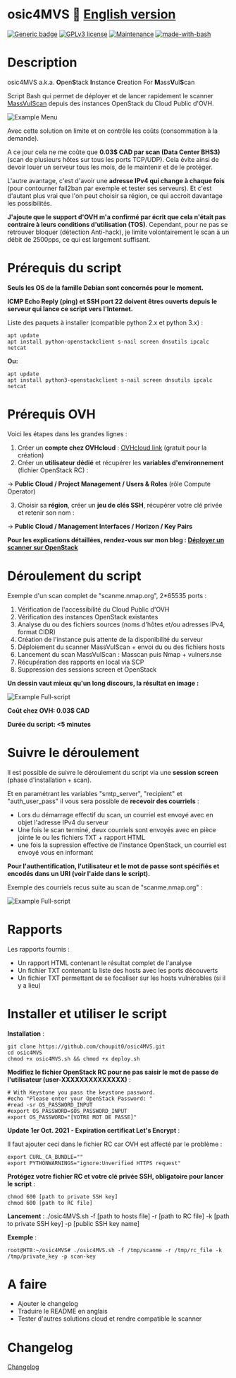 # osic4MVS :bat: [English version](https://github.com/choupit0/osic4MVS/blob/master/README-EN.md)
[![Generic badge](https://img.shields.io/badge/Version-1.0.2-<COLOR>.svg)](https://github.com/choupit0/osic4MVS/releases/tag/v1.0.2)
[![GPLv3 license](https://img.shields.io/badge/License-GPLv3-blue.svg)](https://github.com/choupit0/osic4MVS/blob/master/LICENSE)
[![Maintenance](https://img.shields.io/badge/Maintained%3F-yes-green.svg)](https://github.com/choupit0/osic4MVS/graphs/commit-activity)
[![made-with-bash](https://img.shields.io/badge/Made%20with-Bash-1f425f.svg)](https://www.gnu.org/software/bash/)
# Description
osic4MVS a.k.a. **O**pen**S**tack **I**nstance **C**reation For **M**ass**V**ul**S**can

Script Bash qui permet de déployer et de lancer rapidement le scanner [MassVulScan](https://github.com/choupit0/MassVulScan "MassVulScan: quickly identify your open ports and if they are vulnerable") depuis des instances OpenStack du Cloud Public d'OVH.

![Example Menu](screenshots/Menu_1-0.PNG)

Avec cette solution on limite et on contrôle les coûts (consommation à la demande).

A ce jour cela ne me coûte que **0.03$ CAD par scan (Data Center BHS3)** (scan de plusieurs hôtes sur tous les ports TCP/UDP). Cela évite ainsi de devoir louer un serveur tous les mois, de le maintenir et de le protéger.

L'autre avantage, c'est d'avoir une **adresse IPv4 qui change à chaque fois** (pour contourner fail2ban par exemple et tester ses serveurs). Et c'est d'autant plus vrai que l'on peut choisir sa région, ce qui accroit davantage les possibilités.

**J'ajoute que le support d'OVH m'a confirmé par écrit que cela n'était pas contraire à leurs conditions d'utilisation (TOS)**. Cependant, pour ne pas se retrouver bloquer (détection Anti-hack), je limite volontairement le scan à un débit de 2500pps, ce qui est largement suffisant.

# Prérequis du script
**Seuls les OS de la famille Debian sont concernés pour le moment.**

**ICMP Echo Reply (ping) et SSH port 22 doivent êtres ouverts depuis le serveur qui lance ce script vers l'Internet.**

Liste des paquets à installer (compatible python 2.x et python 3.x) :
```
apt update
apt install python-openstackclient s-nail screen dnsutils ipcalc netcat
```
**Ou:**
```
apt update
apt install python3-openstackclient s-nail screen dnsutils ipcalc netcat
```

# Prérequis OVH
Voici les étapes dans les grandes lignes : 

1) Créer un **compte chez OVHcloud** : [OVHcloud link](https://ca.ovh.com/manager/public-cloud "OVHcloud link to create account") (gratuit pour la création)
2) Créer un **utilisateur dédié** et récupérer les **variables d'environnement** (fichier OpenStack RC) :

-> **Public Cloud / Project Management / Users & Roles** (rôle Compute Operator)

3) Choisir sa **région**, créer un **jeu de clés SSH**, récupérer votre clé privée et retenir son nom :

-> **Public Cloud / Management Interfaces / Horizon / Key Pairs**

**Pour les explications détaillées, rendez-vous sur mon blog : [Déployer un scanner sur OpenStack](https://hack2know.how/2021/07/deployer-un-scanner-sur-openstack-api-ovh "Déployer un scanner sur OpenStack via l'API OVH")**

# Déroulement du script
Exemple d'un scan complet de "scanme.nmap.org", 2*65535 ports :
1) Vérification de l'accessibilité du Cloud Public d'OVH
2) Vérification des instances OpenStack existantes
3) Analyse du ou des fichiers sources (noms d'hôtes et/ou adresses IPv4, format CIDR)
4) Création de l'instance puis attente de la disponibilité du serveur
5) Déploiement du scanner MassVulScan + envoi du ou des fichiers hosts
6) Lancement du scan MassVulScan : Masscan puis Nmap + vulners.nse
7) Récupération des rapports en local via SCP
8) Suppression des sessions screen et OpenStack

**Un dessin vaut mieux qu'un long discours, la résultat en image :**

![Example Full-script](screenshots/Full-script.PNG)

**Coût chez OVH: 0.03$ CAD**

**Durée du script: <5 minutes**

# Suivre le déroulement
Il est possible de suivre le déroulement du script via une **session screen** (phase d'installation + scan).

Et en paramétrant les variables "smtp_server", "recipient" et "auth_user_pass" il vous sera possible de **recevoir des courriels** :
- Lors du démarrage effectif du scan, un courriel est envoyé avec en objet l'adresse IPv4 du serveur
- Une fois le scan terminé, deux courriels sont envoyés avec en pièce jointe le ou les fichiers TXT + rapport HTML
- une fois la supression effective de l'instance OpenStack, un courriel est envoyé vous en informant

**Pour l'authentification, l'utilisateur et le mot de passe sont spécifiés et encodés dans un URI (voir l'aide dans le script).**

Exemple des courriels recus suite au scan de "scanme.nmap.org" :

![Example Full-script](screenshots/Courriels.PNG)

# Rapports
Les rapports fournis :
- Un rapport HTML contenant le résultat complet de l'analyse
- Un fichier TXT contenant la liste des hosts avec les ports découverts
- Un fichier TXT permettant de se focaliser sur les hosts vulnérables (si il y a lieu)

# Installer et utiliser le script
**Installation** :
```
git clone https://github.com/choupit0/osic4MVS.git
cd osic4MVS
chmod +x osic4MVS.sh && chmod +x deploy.sh
```

**Modifiez le fichier OpenStack RC pour ne pas saisir le mot de passe de l'utilisateur (user-XXXXXXXXXXXXXX)** :
```
# With Keystone you pass the keystone password.
#echo "Please enter your OpenStack Password: "
#read -sr OS_PASSWORD_INPUT
#export OS_PASSWORD=$OS_PASSWORD_INPUT
export OS_PASSWORD="[VOTRE MOT DE PASSE]"
```

**Update 1er Oct. 2021 - Expiration certificat Let's Encrypt** :

Il faut ajouter ceci dans le fichier RC car OVH est affecté par le problème :

```
export CURL_CA_BUNDLE=""
export PYTHONWARNINGS="ignore:Unverified HTTPS request"
```

**Protégez votre fichier RC et votre clé privée SSH, obligatoire pour lancer le script** :
```
chmod 600 [path to private SSH key]
chmod 600 [path to RC file]
```

**Lancement** :
./osic4MVS.sh -f [path to hosts file] -r [path to RC file] -k [path to private SSH key] -p [public SSH key name]

**Exemple** :
```
root@HTB:~/osic4MVS# ./osic4MVS.sh -f /tmp/scanme -r /tmp/rc_file -k /tmp/private_key -p scan-key
```

# A faire
- Ajouter le changelog
- Traduire le README en anglais
- Tester d'autres solutions cloud et rendre compatible le scanner

# Changelog

[Changelog](https://github.com/choupit0/osic4MVS/blob/master/CHANGELOG.md)
